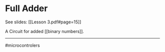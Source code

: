 # Full Adder
See slides: [[Lesson 3.pdf#page=15]]

A Circuit for added [[binary numbers]].

---
#microcontrolers 
